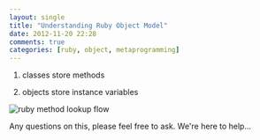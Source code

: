 ```yaml
---
layout: single
title: "Understanding Ruby Object Model"
date: 2012-11-20 22:28
comments: true
categories: [ruby, object, metaprogramming]
---
```


1. classes store methods

2. objects store instance variables

![ruby method lookup flow](http://phrogz.net/RubyLibs/RubyMethodLookupFlow.png)


Any questions on this, please feel free to ask. We're here to help...
